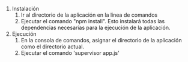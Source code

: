 <ol>
  <li>
    Instalación
    <ol>
      <li>Ir al directorio de la aplicación en la linea de comandos</li>
      <li>Ejecutar el comando "npm install". Esto instalará todas las dependencias necesarias para la ejecución de la aplicación.</li>
    </ol>
  <li>
  Ejecución
    <ol>
      <li>En la consola de comandos, asignar el directorio de la aplicación como el directorio actual.</li>
      <li>Ejecutar el comando 'supervisor app.js'</li>
    </ol>
  </li>
</ol>

